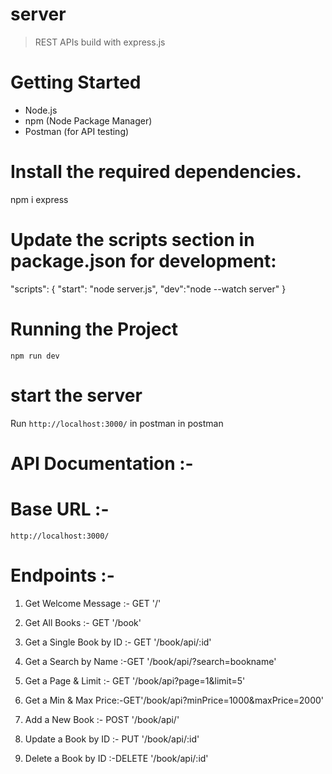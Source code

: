 # server

> REST APIs build with express.js

# Getting Started

- Node.js
- npm (Node Package Manager)
- Postman (for API testing)

# Install the required dependencies.

npm i express

# Update the scripts section in package.json for development:

"scripts": {
"start": "node server.js",
"dev":"node --watch server"
}

# Running the Project

`npm run dev`

# start the server

Run `http://localhost:3000/` in postman in postman

# API Documentation :-

# Base URL :-

`http://localhost:3000/`

# Endpoints :-

1. Get Welcome Message :- GET '/'

2. Get All Books :- GET '/book'

3. Get a Single Book by ID :- GET '/book/api/:id'

4. Get a Search by Name :-GET '/book/api/?search=bookname'

5. Get a Page & Limit :- GET '/book/api?page=1&limit=5'

6. Get a Min & Max Price:-GET'/book/api?minPrice=1000&maxPrice=2000'

7. Add a New Book :- POST '/book/api/'

8. Update a Book by ID :- PUT '/book/api/:id'

9. Delete a Book by ID :-DELETE '/book/api/:id'
